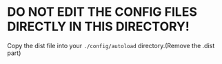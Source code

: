 DO NOT EDIT THE CONFIG FILES DIRECTLY IN THIS DIRECTORY!
=============

Copy the dist file into your `./config/autoload` directory.(Remove the .dist part)
